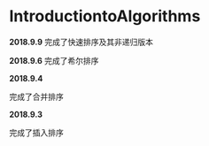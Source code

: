 # IntroductiontoAlgorithms
**2018.9.9**
完成了快速排序及其非递归版本

**2018.9.6**
完成了希尔排序

**2018.9.4**

完成了合并排序

**2018.9.3**

完成了插入排序

